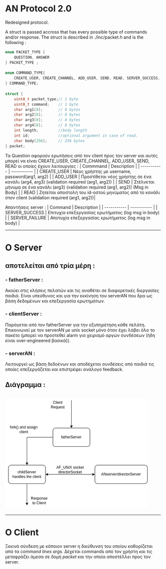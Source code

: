 # AN Protocol 2.0

Redesigned protocol.

A struct is passed accross that has every possible type of commands and/or response.
The struct is described in ./inc/packet.h and is the following :

```C
enum PACKET_TYPE {
	QUESTION, ANSWER
} PACKET_TYPE ;

enum COMMAND_TYPE{
	CREATE_USER, CREATE_CHANNEL, ADD_USER, SEND, READ, SERVER_SUCCESS, SERVER_FAILURE
} COMMAND_TYPE;

struct {
	uint8_t packet_type;// 1 byte
	uint8_t command;	// 1 byte
	char arg1[8];       // 8 bytes
	char arg2[8];       // 8 bytes
	char arg3[8];       // 8 bytes
	char arg4[8];       // 8 bytes
	int length;			//body length
	int id; 			//optional argument in case of read.
	char body[256];     // 256 bytes
} packet;
```
Τα Question αφορούν ερωτήσεις από τον client προς τον server και αυτές μπορεί να είναι CREATE_USER, CREATE_CHANNEL, ADD_USER, SEND, READ οι οποίες έχουν λειτουργίες :
| Commmand	  | Description |
| ----------- | ----------- |
| CREATE_USER      | Νέος χρήστης με username, password(arg1, arg2)       |
| ADD_USER   | Προστίθεται νέος χρήστης σε ένα κανάλι (arg4, arg3) (validation required (arg1, arg2))        |
| SEND | Στέλνεται μήνυμα σε ένα κανάλι (arg3) (validation required (arg1, arg2)) (Msg in Body) |
| READ | Ζητείται αποστολή του id-οστού μηνύματος από το κανάλι στον client (validation required (arg1, arg2))|

Απαντήσεις server :
| Command      | Description |
| ----------- | ----------- |
| SERVER_SUCCESS      | Επιτυχία επεξεργασίας ερωτήματος (log msg in body)       |
| SERVER_FAILURE   | Αποτυχία επεξεργασίας ερωτήματος (log msg in body)        |



---
# Ο Server 
## αποτελείται από τρία μέρη :
### - fatherServer :
Ακούει στις κλήσεις πελατών και τις αναθέτει σε διαφορετικές διεργασίες παιδιά. Είναι υπεύθυνος και για την εκκίνηση του serverAN που δρα ως βάση δεδομένων και επεξεργασία ερωτημάτων.

### - clientServer :
Παράγεται από τον fatherServer για την εξυπηρέτηση κάθε πελάτη. Επικοινωνεί με τον serverAN με unix socket μόνο όταν έχει λάβει όλο το πακέτο (μπορεί να προστεθεί alarm για χειρισμό αργών συνδέσεων (ήδη είναι over-engineered βασικά)).

### - serverAN :
Λειτουργεί ως βάση δεδοένων και αποδέχεται συνδέσεις από παιδιά τις οποίες επεξεργάζεται και επιστρέφει ανάλογο feedback.

## Διάγραμμα :
![ServerArchitecure](AN/serverArchitecture.drawio.png)
---

---
# Ο Client
Ξεκινά σύνδεση με κάποιον server η διεύθυνση του οποίου καθορίζεται από τα <i>command lines args.</i> Δέχεται commands από τον χρήστη και τις μεταφράζει άμεσα σε δομή <i>packet</i> και την οποία αποστέλλει προς τον server.
